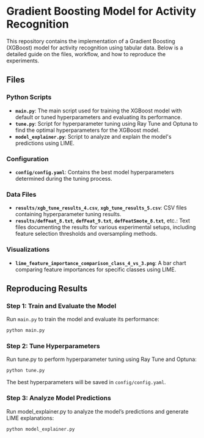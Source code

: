 # Gradient Boosting Model for Activity Recognition

This repository contains the implementation of a Gradient Boosting (XGBoost) model for activity recognition using tabular data. Below is a detailed guide on the files, workflow, and how to reproduce the experiments.

## Files

### Python Scripts
- **`main.py`**: The main script used for training the XGBoost model with default or tuned hyperparameters and evaluating its performance.
- **`tune.py`**: Script for hyperparameter tuning using Ray Tune and Optuna to find the optimal hyperparameters for the XGBoost model.
- **`model_explainer.py`**: Script to analyze and explain the model's predictions using LIME.

### Configuration
- **`config/config.yaml`**: Contains the best model hyperparameters determined during the tuning process.

### Data Files
- **`results/xgb_tune_results_4.csv`**, **`xgb_tune_results_5.csv`**: CSV files containing hyperparameter tuning results.
- **`results/defFeat_8.txt`**, **`defFeat_9.txt`**, **`defFeatSmote_8.txt`**, etc.: Text files documenting the results for various experimental setups, including feature selection thresholds and oversampling methods.

### Visualizations
- **`lime_feature_importance_comparison_class_4_vs_3.png`**: A bar chart comparing feature importances for specific classes using LIME.

## Reproducing Results

### Step 1: Train and Evaluate the Model
Run `main.py` to train the model and evaluate its performance:
```bash
python main.py
```

### Step 2: Tune Hyperparameters
Run tune.py to perform hyperparameter tuning using Ray Tune and Optuna:
```bash
python tune.py
```
The best hyperparameters will be saved in `config/config.yaml`.

### Step 3: Analyze Model Predictions
Run model_explainer.py to analyze the model’s predictions and generate LIME explanations:
```bash
python model_explainer.py
```
